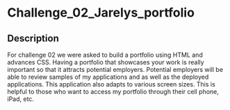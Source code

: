 # Challenge_02_Jarelys_portfolio



## Description

For challenge 02 we were asked to build a portfolio using HTML and advances CSS. Having a portfolio that showcases your work is really important so that it attracts potential employers. Potential employers will be able to review samples of my applications and as well as the deployed applications. This application also adapts to various screen sizes. This is helpful to those who want to access my portfolio through their cell phone, iPad, etc. 
